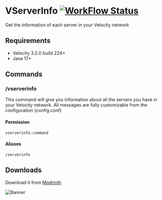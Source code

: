 # VServerInfo [![WorkFlow Status](https://img.shields.io/github/actions/workflow/status/4drian3d/VServerInfo/gradle.yml?style=flat-square)](https://github.com/4drian3d/VServerInfo/actions/workflows/maven.yml)
Get the information of each server in your Velocity network

## Requirements
- Velocity 3.2.0 build 224+
- Java 17+

## Commands

### /vserverinfo

This command will give you information about all the servers you have in your Velocity network.
All messages are fully customizable from the configuration (config.conf)

#### Permission
`vserverinfo.command`

#### Aliases
`/serverinfo`


## Downloads

Download it from [Modrinth](https://modrinth.com/plugin/vserverinfo)


![Banner](https://i.imgur.com/yRJT77Q.png)

